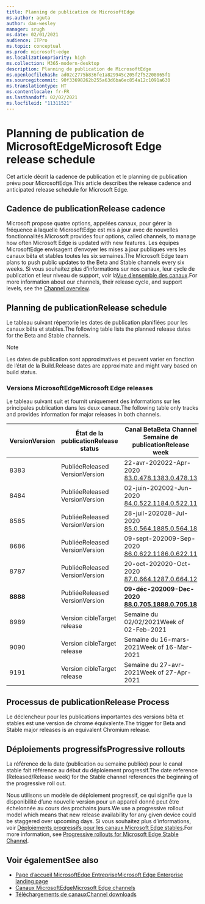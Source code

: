 ```yaml
---
title: Planning de publication de MicrosoftEdge
ms.author: aguta
author: dan-wesley
manager: srugh
ms.date: 02/01/2021
audience: ITPro
ms.topic: conceptual
ms.prod: microsoft-edge
ms.localizationpriority: high
ms.collection: M365-modern-desktop
description: Planning de publication de MicrosoftEdge
ms.openlocfilehash: ad02c2775b836fe1a829945c205f2f52208065f1
ms.sourcegitcommit: 90f33698262b255a63d6ba6ec854a12c1091a630
ms.translationtype: HT
ms.contentlocale: fr-FR
ms.lasthandoff: 02/02/2021
ms.locfileid: "11311521"
---
```

# <span data-ttu-id="feff7-103">Planning de publication de MicrosoftEdge</span><span class="sxs-lookup"><span data-stu-id="feff7-103">Microsoft Edge release schedule</span></span>

<span data-ttu-id="feff7-104">Cet article décrit la cadence de publication et le planning de publication prévu pour MicrosoftEdge.</span><span class="sxs-lookup"><span data-stu-id="feff7-104">This article describes the release cadence and anticipated release schedule for Microsoft Edge.</span></span>

## <span data-ttu-id="feff7-105">Cadence de publication</span><span class="sxs-lookup"><span data-stu-id="feff7-105">Release cadence</span></span>

<span data-ttu-id="feff7-106">Microsoft propose quatre options, appelées canaux, pour gérer la fréquence à laquelle MicrosoftEdge est mis à jour avec de nouvelles fonctionnalités.</span><span class="sxs-lookup"><span data-stu-id="feff7-106">Microsoft provides four options, called channels, to manage how often Microsoft Edge is updated with new features.</span></span> <span data-ttu-id="feff7-107">Les équipes MicrosoftEdge envisagent d’envoyer les mises à jour publiques vers les canaux bêta et stables toutes les six semaines.</span><span class="sxs-lookup"><span data-stu-id="feff7-107">The Microsoft Edge team plans to push public updates to the Beta and Stable channels every six weeks.</span></span> <span data-ttu-id="feff7-108">Si vous souhaitez plus d’informations sur nos canaux, leur cycle de publication et leur niveau de support, voir la[Vue d’ensemble des canaux](https://docs.microsoft.com/DeployEdge/microsoft-edge-channels#channel-overview).</span><span class="sxs-lookup"><span data-stu-id="feff7-108">For more information about our channels, their release cycle, and support levels, see the [Channel overview](https://docs.microsoft.com/DeployEdge/microsoft-edge-channels#channel-overview).</span></span>

## <span data-ttu-id="feff7-109">Planning de publication</span><span class="sxs-lookup"><span data-stu-id="feff7-109">Release schedule</span></span>

<span data-ttu-id="feff7-110">Le tableau suivant répertorie les dates de publication planifiées pour les canaux bêta et stables.</span><span class="sxs-lookup"><span data-stu-id="feff7-110">The following table lists the planned release dates for the Beta and Stable channels.</span></span>

> [!NOTE]
> <span data-ttu-id="feff7-111">Les dates de publication sont approximatives et peuvent varier en fonction de l’état de la Build.</span><span class="sxs-lookup"><span data-stu-id="feff7-111">Release dates are approximate and might vary based on build status.</span></span>

### <span data-ttu-id="feff7-112">Versions MicrosoftEdge</span><span class="sxs-lookup"><span data-stu-id="feff7-112">Microsoft Edge releases</span></span>

<span data-ttu-id="feff7-113">Le tableau suivant suit et fournit uniquement des informations sur les principales publication dans les deux canaux.</span><span class="sxs-lookup"><span data-stu-id="feff7-113">The following table only tracks and provides information for major releases in both channels.</span></span>

| <span data-ttu-id="feff7-114">Version</span><span class="sxs-lookup"><span data-stu-id="feff7-114">Version</span></span> | <span data-ttu-id="feff7-115">État de la publication</span><span class="sxs-lookup"><span data-stu-id="feff7-115">Release status</span></span> | <span data-ttu-id="feff7-116">Canal Beta</span><span class="sxs-lookup"><span data-stu-id="feff7-116">Beta Channel</span></span><br><span data-ttu-id="feff7-117">Semaine de publication</span><span class="sxs-lookup"><span data-stu-id="feff7-117">Release week</span></span> | <span data-ttu-id="feff7-118">Canal Stable</span><span class="sxs-lookup"><span data-stu-id="feff7-118">Stable Channel</span></span><br><span data-ttu-id="feff7-119">Semaine de publication</span><span class="sxs-lookup"><span data-stu-id="feff7-119">Release week</span></span> |
|---------|-----|------|--------|
| <span data-ttu-id="feff7-120">83</span><span class="sxs-lookup"><span data-stu-id="feff7-120">83</span></span> | <span data-ttu-id="feff7-121">Publiée</span><span class="sxs-lookup"><span data-stu-id="feff7-121">Released</span></span><br><span data-ttu-id="feff7-122">Version</span><span class="sxs-lookup"><span data-stu-id="feff7-122">Version</span></span> | <span data-ttu-id="feff7-123">22-avr-2020</span><span class="sxs-lookup"><span data-stu-id="feff7-123">22-Apr-2020</span></span><br>[<span data-ttu-id="feff7-124">83.0.478.13</span><span class="sxs-lookup"><span data-stu-id="feff7-124">83.0.478.13</span></span>](https://docs.microsoft.com/DeployEdge/microsoft-edge-relnote-archive-beta-channel#version-83047813-april-22) | <span data-ttu-id="feff7-125">21-mai-2020</span><span class="sxs-lookup"><span data-stu-id="feff7-125">21-May-2020</span></span><br> [<span data-ttu-id="feff7-126">83.0.478.37</span><span class="sxs-lookup"><span data-stu-id="feff7-126">83.0.478.37</span></span>](https://docs.microsoft.com/DeployEdge/microsoft-edge-relnote-archive-stable-channel#version-83047837-may-21) |
| <span data-ttu-id="feff7-127">84</span><span class="sxs-lookup"><span data-stu-id="feff7-127">84</span></span> | <span data-ttu-id="feff7-128">Publiée</span><span class="sxs-lookup"><span data-stu-id="feff7-128">Released</span></span><br><span data-ttu-id="feff7-129">Version</span><span class="sxs-lookup"><span data-stu-id="feff7-129">Version</span></span> | <span data-ttu-id="feff7-130">02-juin-2020</span><span class="sxs-lookup"><span data-stu-id="feff7-130">02-Jun-2020</span></span><br>[<span data-ttu-id="feff7-131">84.0.522.11</span><span class="sxs-lookup"><span data-stu-id="feff7-131">84.0.522.11</span></span>](https://docs.microsoft.com/DeployEdge/microsoft-edge-relnote-archive-beta-channel#version-84052211-june-2) | <span data-ttu-id="feff7-132">16-juil-2020</span><span class="sxs-lookup"><span data-stu-id="feff7-132">16-Jul-2020</span></span><br> [<span data-ttu-id="feff7-133">84.0.522.40.</span><span class="sxs-lookup"><span data-stu-id="feff7-133">84.0.522.40</span></span>](https://docs.microsoft.com/DeployEdge/microsoft-edge-relnote-archive-stable-channel#version-84052240-july-16) |
| <span data-ttu-id="feff7-134">85</span><span class="sxs-lookup"><span data-stu-id="feff7-134">85</span></span> | <span data-ttu-id="feff7-135">Publiée</span><span class="sxs-lookup"><span data-stu-id="feff7-135">Released</span></span><br><span data-ttu-id="feff7-136">Version</span><span class="sxs-lookup"><span data-stu-id="feff7-136">Version</span></span> | <span data-ttu-id="feff7-137">28-juil-2020</span><span class="sxs-lookup"><span data-stu-id="feff7-137">28-Jul-2020</span></span><br>[<span data-ttu-id="feff7-138">85.0.564.18</span><span class="sxs-lookup"><span data-stu-id="feff7-138">85.0.564.18</span></span>](https://docs.microsoft.com/DeployEdge/microsoft-edge-relnote-archive-beta-channel#version-85056418-july-28)  | <span data-ttu-id="feff7-139">27-août-2020</span><span class="sxs-lookup"><span data-stu-id="feff7-139">27-Aug-2020</span></span><br>[<span data-ttu-id="feff7-140">85.0.564.41</span><span class="sxs-lookup"><span data-stu-id="feff7-140">85.0.564.41</span></span>](https://docs.microsoft.com/DeployEdge/microsoft-edge-relnote-stable-channel#version-85056441-august-27) |
| <span data-ttu-id="feff7-141">86</span><span class="sxs-lookup"><span data-stu-id="feff7-141">86</span></span> | <span data-ttu-id="feff7-142">Publiée</span><span class="sxs-lookup"><span data-stu-id="feff7-142">Released</span></span><br><span data-ttu-id="feff7-143">Version</span><span class="sxs-lookup"><span data-stu-id="feff7-143">Version</span></span> | <span data-ttu-id="feff7-144">09-sept-2020</span><span class="sxs-lookup"><span data-stu-id="feff7-144">09-Sep-2020</span></span><br>[<span data-ttu-id="feff7-145">86.0.622.11</span><span class="sxs-lookup"><span data-stu-id="feff7-145">86.0.622.11</span></span>](https://docs.microsoft.com/DeployEdge/microsoft-edge-relnote-beta-channel#version-86062211-september-9) | <span data-ttu-id="feff7-146">09-oct-2020</span><span class="sxs-lookup"><span data-stu-id="feff7-146">09-Oct-2020</span></span><br>[<span data-ttu-id="feff7-147">86.0.622.38</span><span class="sxs-lookup"><span data-stu-id="feff7-147">86.0.622.38</span></span>](https://docs.microsoft.com/deployedge/microsoft-edge-relnote-stable-channel#version-86062238-october-9) |
| <span data-ttu-id="feff7-148">87</span><span class="sxs-lookup"><span data-stu-id="feff7-148">87</span></span> | <span data-ttu-id="feff7-149">Publiée</span><span class="sxs-lookup"><span data-stu-id="feff7-149">Released</span></span><br><span data-ttu-id="feff7-150">Version</span><span class="sxs-lookup"><span data-stu-id="feff7-150">Version</span></span> | <span data-ttu-id="feff7-151">20-oct-2020</span><span class="sxs-lookup"><span data-stu-id="feff7-151">20-Oct-2020</span></span><br>[<span data-ttu-id="feff7-152">87.0.664.12</span><span class="sxs-lookup"><span data-stu-id="feff7-152">87.0.664.12</span></span>](https://docs.microsoft.com/deployedge/microsoft-edge-relnote-beta-channel#version-87066412--october-20) | <span data-ttu-id="feff7-153">19-nov-2020</span><span class="sxs-lookup"><span data-stu-id="feff7-153">19-Nov-2020</span></span><br>[<span data-ttu-id="feff7-154">87.0.664.41</span><span class="sxs-lookup"><span data-stu-id="feff7-154">87.0.664.41</span></span>](https://docs.microsoft.com/deployedge/microsoft-edge-relnote-stable-channel#version-87066441-november-19) |
| **<span data-ttu-id="feff7-155">88</span><span class="sxs-lookup"><span data-stu-id="feff7-155">88</span></span>** | <span data-ttu-id="feff7-156">Publiée</span><span class="sxs-lookup"><span data-stu-id="feff7-156">Released</span></span><br><span data-ttu-id="feff7-157">Version</span><span class="sxs-lookup"><span data-stu-id="feff7-157">Version</span></span> | **<span data-ttu-id="feff7-158">09-déc-2020</span><span class="sxs-lookup"><span data-stu-id="feff7-158">09-Dec-2020</span></span>**<br>**[<span data-ttu-id="feff7-159">88.0.705.18</span><span class="sxs-lookup"><span data-stu-id="feff7-159">88.0.705.18</span></span>](https://docs.microsoft.com/deployedge/microsoft-edge-relnote-beta-channel#version-88070518-december-9)** | **<span data-ttu-id="feff7-160">21-jan-2021</span><span class="sxs-lookup"><span data-stu-id="feff7-160">21-Jan-2021</span></span>**<br>**[<span data-ttu-id="feff7-161">88.0.705.50</span><span class="sxs-lookup"><span data-stu-id="feff7-161">88.0.705.50</span></span>](https://docs.microsoft.com/deployedge/microsoft-edge-relnote-stable-channel#version-88070550-january-21)**|
| <span data-ttu-id="feff7-162">89</span><span class="sxs-lookup"><span data-stu-id="feff7-162">89</span></span> | <span data-ttu-id="feff7-163">Version cible</span><span class="sxs-lookup"><span data-stu-id="feff7-163">Target release</span></span> | <span data-ttu-id="feff7-164">Semaine du 02/02/2021</span><span class="sxs-lookup"><span data-stu-id="feff7-164">Week of 02-Feb-2021</span></span> | <span data-ttu-id="feff7-165">Semaine du 04-mars-2021</span><span class="sxs-lookup"><span data-stu-id="feff7-165">Week of 04-Mar-2021</span></span> |
| <span data-ttu-id="feff7-166">90</span><span class="sxs-lookup"><span data-stu-id="feff7-166">90</span></span> | <span data-ttu-id="feff7-167">Version cible</span><span class="sxs-lookup"><span data-stu-id="feff7-167">Target release</span></span> | <span data-ttu-id="feff7-168">Semaine du 16-mars-2021</span><span class="sxs-lookup"><span data-stu-id="feff7-168">Week of 16-Mar-2021</span></span> | <span data-ttu-id="feff7-169">Semaine du 15-avr-2021</span><span class="sxs-lookup"><span data-stu-id="feff7-169">Week of 15-Apr-2021</span></span> |
| <span data-ttu-id="feff7-170">91</span><span class="sxs-lookup"><span data-stu-id="feff7-170">91</span></span> | <span data-ttu-id="feff7-171">Version cible</span><span class="sxs-lookup"><span data-stu-id="feff7-171">Target release</span></span> | <span data-ttu-id="feff7-172">Semaine du 27-avr-2021</span><span class="sxs-lookup"><span data-stu-id="feff7-172">Week of 27-Apr-2021</span></span> | <span data-ttu-id="feff7-173">Semaine du 27 mai-2021</span><span class="sxs-lookup"><span data-stu-id="feff7-173">Week of 27-May-2021</span></span> |

## <span data-ttu-id="feff7-174">Processus de publication</span><span class="sxs-lookup"><span data-stu-id="feff7-174">Release Process</span></span>

<span data-ttu-id="feff7-175">Le déclencheur pour les publications importantes des versions bêta et stables est une version de chrome équivalente.</span><span class="sxs-lookup"><span data-stu-id="feff7-175">The trigger for Beta and Stable major releases is an equivalent Chromium release.</span></span>

## <span data-ttu-id="feff7-176">Déploiements progressifs</span><span class="sxs-lookup"><span data-stu-id="feff7-176">Progressive rollouts</span></span>

<span data-ttu-id="feff7-177">La référence de la date (publication ou semaine publiée) pour le canal stable fait référence au début du déploiement progressif.</span><span class="sxs-lookup"><span data-stu-id="feff7-177">The date reference (Released/Release week) for the Stable channel references the beginning of the progressive roll out.</span></span>

<span data-ttu-id="feff7-178">Nous utilisons un modèle de déploiement progressif, ce qui signifie que la disponibilité d’une nouvelle version pour un appareil donné peut être échelonnée au cours des prochains jours.</span><span class="sxs-lookup"><span data-stu-id="feff7-178">We use a progressive rollout model which means that new release availability for any given device could be staggered over upcoming days.</span></span> <span data-ttu-id="feff7-179">Si vous souhaitez plus d’informations, voir [Déploiements progressifs pour les canaux Microsoft Edge stables](microsoft-edge-update-progressive-rollout.md).</span><span class="sxs-lookup"><span data-stu-id="feff7-179">For more information, see [Progressive rollouts for Microsoft Edge Stable Channel](microsoft-edge-update-progressive-rollout.md).</span></span>

## <span data-ttu-id="feff7-180">Voir également</span><span class="sxs-lookup"><span data-stu-id="feff7-180">See also</span></span>

- [<span data-ttu-id="feff7-181">Page d’accueil MicrosoftEdge Entreprise</span><span class="sxs-lookup"><span data-stu-id="feff7-181">Microsoft Edge Enterprise landing page</span></span>](https://aka.ms/EdgeEnterprise)
- [<span data-ttu-id="feff7-182">Canaux MicrosoftEdge</span><span class="sxs-lookup"><span data-stu-id="feff7-182">Microsoft Edge channels</span></span>](microsoft-edge-channels.md)
- [<span data-ttu-id="feff7-183">Téléchargements de canaux</span><span class="sxs-lookup"><span data-stu-id="feff7-183">Channel downloads</span></span>](https://www.microsoft.com/edge/business/download)